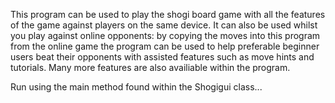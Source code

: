 This program can be used to play the shogi board game with all the features of the game against players on the same device. It can also be used whilst you play against online opponents: by copying the moves into this program from the online game the program can be used to help preferable beginner users beat their opponents with assisted features such as move hints and tutorials.
Many more features are also availiable within the program.

Run using the main method found within the Shogigui class...

